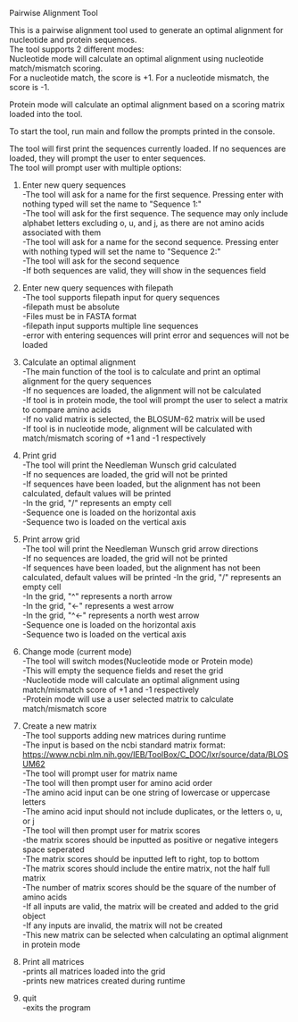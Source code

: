 Pairwise Alignment Tool

This is a pairwise alignment tool used to generate an optimal alignment for nucleotide and protein sequences.   
The tool supports 2 different modes:  
Nucleotide mode will calculate an optimal alignment using nucleotide match/mismatch scoring.   
For a nucleotide match, the score is +1. For a nucleotide mismatch, the score is -1.  

Protein mode will calculate an optimal alignment based on a scoring matrix loaded into the tool.  

To start the tool, run main and follow the prompts printed in the console.  

The tool will first print the sequences currently loaded. If no sequences are loaded, they will prompt the user to enter sequences.  
The tool will prompt user with multiple options:  

1. Enter new query sequences  
-The tool will ask for a name for the first sequence. Pressing enter with nothing typed will set the name to "Sequence 1:"  
-The tool will ask for the first sequence. The sequence may only include alphabet letters excluding o, u, and j, as there are not amino acids associated with them   
-The tool will ask for a name for the second sequence. Pressing enter with nothing typed will set the name to "Sequence 2:"  
-The tool will ask for the second sequence  
-If both sequences are valid, they will show in the sequences field  

2. Enter new query sequences with filepath  
-The tool supports filepath input for query sequences  
-filepath must be absolute  
-Files must be in FASTA format  
-filepath input supports multiple line sequences  
-error with entering sequences will print error and sequences will not be loaded  

3. Calculate an optimal alignment  
-The main function of the tool is to calculate and print an optimal alignment for the query sequences  
-If no sequences are loaded, the alignment will not be calculated  
-If tool is in protein mode, the tool will prompt the user to select a matrix to compare amino acids  
  -If no valid matrix is selected, the BLOSUM-62 matrix will be used  
-If tool is in nucleotide mode, alignment will be calculated with match/mismatch scoring of +1 and -1 respectively  


4. Print grid  
-The tool will print the Needleman Wunsch grid calculated   
-If no sequences are loaded, the grid will not be printed  
-If sequences have been loaded, but the alignment has not been calculated, default values will be printed  
-In the grid, "/" represents an empty cell  
-Sequence one is loaded on the horizontal axis  
-Sequence two is loaded on the vertical axis  

5. Print arrow grid  
-The tool will print the Needleman Wunsch grid arrow directions   
-If no sequences are loaded, the grid will not be printed  
-If sequences have been loaded, but the alignment has not been calculated, default values will be printed
-In the grid, "/" represents an empty cell  
-In the grid, "^" represents a north arrow  
-In the grid, "<-" represents a west arrow  
-In the grid, "^<-" represents a north west arrow  
-Sequence one is loaded on the horizontal axis  
-Sequence two is loaded on the vertical axis  

6. Change mode (current mode)  
-The tool will switch modes(Nucleotide mode or Protein mode)  
-This will empty the sequence fields and reset the grid  
-Nucleotide mode will calculate an optimal alignment using match/mismatch score of +1 and -1 respectively  
-Protein mode will use a user selected matrix to calculate match/mismatch score  

7. Create a new matrix  
-The tool supports adding new matrices during runtime  
-The input is based on the ncbi standard matrix format: https://www.ncbi.nlm.nih.gov/IEB/ToolBox/C_DOC/lxr/source/data/BLOSUM62   
-The tool will prompt user for matrix name  
-The tool will then prompt user for amino acid order  
 -The amino acid input can be one string of lowercase or uppercase letters  
 -The amino acid input should not include duplicates, or the letters o, u, or j  
-The tool will then prompt user for matrix scores  
 -the matrix scores should be inputted as positive or negative integers space seperated  
 -The matrix scores should be inputted left to right, top to bottom  
 -The matrix scores should include the entire matrix, not the half full matrix  
 -The number of matrix scores should be the square of the number of amino acids  
-If all inputs are valid, the matrix will be created and added to the grid object  
-If any inputs are invalid, the matrix will not be created  
-This new matrix can be selected when calculating an optimal alignment in protein mode  

8. Print all matrices  
-prints all matrices loaded into the grid  
-prints new matrices created during runtime  

9. quit  
-exits the program  




